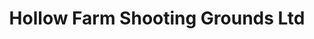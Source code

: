 ---
title: "Hollow Farm Shooting Grounds Ltd"
address: "35, Drumhirk Rd, Comber, Newtownards, Co. Down BT23 5SA"
tel: "028 9752 8381"
county: "Down"
category: "Clay Pigeon Shooting"
type: "Content"
lat: "54.522439"
lng: "-5.756229"
---